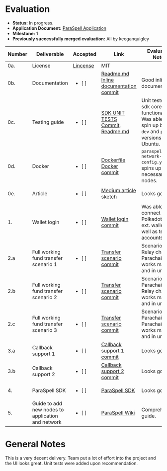 # Evaluation

- **Status:** In progress.
- **Application Document:** [ParaSpell Application](https://github.com/w3f/Grants-Program/blob/master/applications/ParaSpell.md)
- **Milestone:** 1
- **Previously successfully merged evaluation:** All by keeganquigley

| Number | Deliverable | Accepted | Link | Evaluation Notes |
| ------------- | ------------- | ------------- |------------- | ------------- |
| 0a. | License |[Lincense](https://github.com/dudo50/ParaSpell/blob/main/LICENCE)| MIT| 
| 0b.  | Documentation | <ul><li>[ ] </li></ul> |[Readme.md](https://github.com/dudo50/ParaSpell/blob/main/README.md) <br >[Inline documentation commit](https://github.com/dudo50/ParaSpell/commit/2fb7b9c2a4bf6bf9602abced3f5662be96f2bc65)| Good inline documentation.| 
| 0c.  | Testing guide | <ul><li>[ ] </li></ul> |[SDK UNIT TESTS Commit](https://github.com/paraspell/sdk/commit/b4fd9b609c6f299309a4b27450f69cd2445fb1db), [Readme.md](https://github.com/dudo50/ParaSpell/blob/main/README.md)| Unit tests cover sdk core functionalities. Was able to spin up both `dev` and `prod` versions on Ubuntu.| 
| 0d.  | Docker | <ul><li>[ ] </li></ul> |[Dockerfile](https://github.com/dudo50/ParaSpell/blob/main/Dockerfile) [Docker commit](https://github.com/dudo50/ParaSpell/commit/cbb8a0a50a38825dd844336d24fd74ad8b223501)| `paraspell-network-config.yml` file spins up all necessary nodes.| 
| 0e.  | Article | <ul><li>[ ] </li></ul> |[Medium article sketch](https://medium.com/@dudo50/66f32b6fe9eb)| Looks good.| 
| 1.  | Wallet login | <ul><li>[ ] </li></ul> |[Wallet login commit](https://github.com/dudo50/ParaSpell/commit/116e0eef5a64d904d6224eb1e49eff72040faf4e)| Was able to connect to Polkadot-JS ext. wallet as well as test accounts.| 
| 2.a  | Full working fund transfer scenario 1 | <ul><li>[ ] </li></ul> |[Transfer scenario commit](https://github.com/dudo50/ParaSpell/commit/7d254b1b6d052f71d55450c51ca2a2b01668a12b)| Scenario 1 - Relay chain to Parachains - works manually and in unit test.| 
| 2.b  | Full working fund transfer scenario 2 | <ul><li>[ ] </li></ul> |[Transfer scenario commit](https://github.com/dudo50/ParaSpell/commit/7d254b1b6d052f71d55450c51ca2a2b01668a12b)| Scenario 2 - Parachains to Relay chain - works manually and in unit test.| 
| 2.c  | Full working fund transfer scenario 3 | <ul><li>[ ] </li></ul> |[Transfer scenario commit](https://github.com/dudo50/ParaSpell/commit/7d254b1b6d052f71d55450c51ca2a2b01668a12b)| Scenario 3 - Parachain to Parachain - works manually and in unit test.| 
| 3.a  | Callback support 1 | <ul><li>[ ] </li></ul> |[Callback support 1 commit](https://github.com/dudo50/ParaSpell/commit/6b8fa74ff06268356674e634e34bb03090a0c9c7)| Looks good.| 
| 3.b  | Callback support 2 | <ul><li>[ ] </li></ul> |[Callback support 2 commit](https://github.com/dudo50/ParaSpell/commit/e5d9652db32f1ab5e720b93492fc7b3387917948)| Looks good.| 
| 4.  | ParaSpell SDK | <ul><li>[ ] </li></ul> |[ParaSpell SDK](https://github.com/ParaSpell/sdk)| Looks good.| 
| 5.  | Guide to add new nodes to application and network | <ul><li>[ ] </li></ul> |[ParaSpell Wiki](https://github.com/dudo50/ParaSpell/wiki)| Comprehensive guide.| 

# General Notes

This is a very decent delivery. Team put a lot of effort into the project and the UI looks great. Unit tests were added upon recommendation. 
